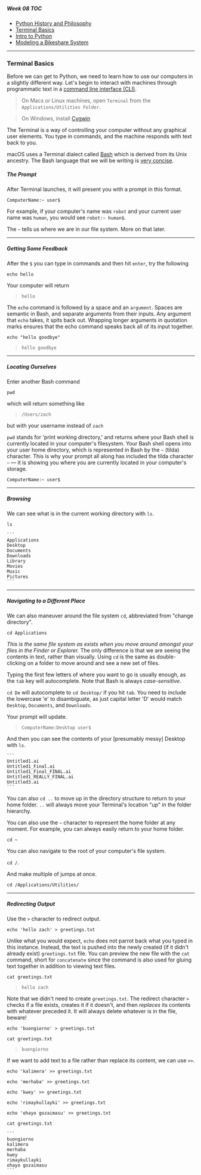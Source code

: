 ##### Week 08 TOC
- [Python History and Philosophy](readme.md)
- [Terminal Basics](terminal.md)
- [Intro to Python](python.md)
- [Modeling a Bikeshare System](bikeshare.md)

-----

### Terminal Basics

Before we can get to Python, we need to learn how to use our computers in a slightly different way. Let's begin to interact with machines through programmatic text in a [command line interface (CLI)](https://en.wikipedia.org/wiki/Command-line_interface). 

> On Macs or Linux machines, open `Terminal` from the `Applications/Utilities Folder`. 

> On Windows, install [Cygwin](https://www.cygwin.com)

The Terminal is a way of controlling your computer without any graphical user elements. You type in commands, and the machine responds with text back to you.

macOS uses a Terminal dialect called [Bash](https://en.wikipedia.org/wiki/Bash_(Unix_shell)) which is derived from its Unix ancestry. The Bash language that we will be writing is [very concise](http://ss64.com/bash/).

##### The Prompt

After Terminal launches, it will present you with a prompt in this format. 

```
ComputerName:~ user$ 
```

For example, if your computer's name was `robot` and your current user name was `human`, you would see `robot:~ human$`.

The `~` tells us where we are in our file system. More on that later.

-----

##### Getting Some Feedback

After the `$` you can type in commands and then hit `enter`, try the following

`echo hello`

Your computer will return

> `hello`

The `echo` command is followed by a space and an `argument`. Spaces are semantic in Bash, and separate arguments from their inputs. Any argument that `echo` takes, it spits back out. Wrapping longer arguments in quotation marks ensures that the echo command speaks back all of its input together.

`echo "hello goodbye"`
 
> `hello goodbye`
 
-----

##### Locating Ourselves 

Enter another Bash command 

`pwd` 

which will return something like

> `/Users/zach`

but with your username instead of `zach`

`pwd` stands for 'print working directory,' and returns where your Bash shell is currently located in your computer's filesystem. Your Bash shell opens into your user home directory, which is represented in Bash by the `~` (tilda) character. This is why your prompt all along has included the tilda character `~` — it is showing you where you are currently located in your computer's storage.

`ComputerName:~ user$ `

-----

##### Browsing

We can see what is in the current working directory with `ls`.

`ls`

	```
	Applications
	Desktop
	Documents
	Downloads
	Library
	Movies
	Music
	Pictures
	```

-----

##### Navigating to a Different Place

We can also maneuver around the file system `cd`, abbreviated from "change directory".

`cd Applications`

*This is the same file system as exists when you move around amongst your files in the Finder or Explorer.* The only difference is that we are  seeing the contents in text, rather than visually. Using `cd` is the same as double-clicking on a folder to move around and see a new set of files.

Typing the first few letters of where you want to go is usually enough, as the `tab` key will autocomplete. Note that Bash is always *case-sensitive*.

`cd De` will autocomplete to `cd Desktop/` if you hit `tab`. You need to include the lowercase 'e' to disambiguate, as just capital letter 'D' would match `Desktop`, `Documents`, and `Downloads`.

Your prompt will update.

> `ComputerName:Desktop user$` 

And then you can see the contents of your [presumably messy] Desktop with `ls`.

	```
	Untitled1.ai
	Untitled1_Final.ai
	Untitled1_Final_FINAL.ai
	Untitled1_REALLY_FINAL.ai
	Untitled3.ai
	```

You can also `cd ..` to move up in the directory structure to return to your home folder. `..` will always move your Terminal's location "up" in the folder hierarchy.

You can also use the `~` character to represent the home folder at any moment. For example, you can always easily return to your home folder.

`cd ~`

You can also navigate to the root of your computer's file system.

`cd /`.

And make multiple of jumps at once.

`cd /Applications/Utilities/`

-----

##### Redirecting Output

Use the `>` character to redirect output. 

`echo 'hello zach' > greetings.txt`

Unlike what you would expect, `echo` does not parrot back what you typed in this instance. Instead, the text is pushed into the newly created (if it didn't already exist) `greetings.txt` file. You can preview the new file with the `cat` command, short for `concatenate` since the command is also used for gluing text together in addition to viewing text files.

`cat greetings.txt`

> `hello zach`

Note that we didn't need to create `greetings.txt`. The redirect character `>` checks if a file exists, creates it if it doesn't, and then *replaces* its contents with whatever preceded it. It will always delete whatever is in the file, beware!

`echo 'buongiorno' > greetings.txt`

`cat greetings.txt`

> `buongiorno`

If we want to add text to a file rather than replace its content, we can use `>>`.

`echo 'kalimera' >> greetings.txt`

`echo 'merhaba' >> greetings.txt`

`echo 'kwey' >> greetings.txt`

`echo 'rimaykullayki' >> greetings.txt`

`echo 'ohayo gozaimasu' >> greetings.txt`

`cat greetings.txt`

	```
	buongiorno
	kalimera
	merhaba
	kwey
	rimaykullayki
	ohayo gozaimasu
	```
